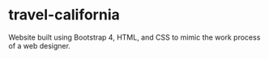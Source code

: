 # travel-california

Website built using Bootstrap 4, HTML, and CSS to mimic the work process of a web designer.